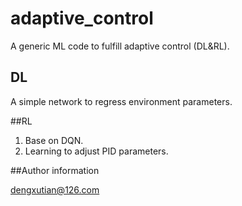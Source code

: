 # adaptive_control

A generic ML code to fulfill adaptive control (DL&amp;RL).

## DL

A simple network to regress environment parameters.

##RL

1. Base on DQN.
2. Learning to adjust PID parameters.

##Author information

dengxutian@126.com
